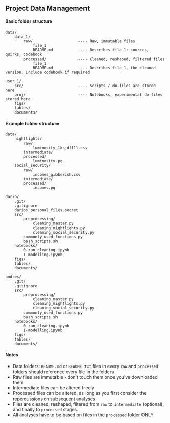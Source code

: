 ## Project Data Management

#### Basic folder structure
```
data/
    data_1/
        raw/                    ---- Raw, immutable files
            file_1
            README.md           ---- Describes file_1: sources, quirks, codebook
        processed/              ---- Cleaned, reshaped, filtered files
            file_1
            README.md           ---- Describes file_1, the cleaned version. Include codebook if required

user_1/
    src/                        ---- Scripts / do-files are stored here
    proj/                       ---- Notebooks, experimental do-files stored here
    figs/
    tables/
    documents/
```

#### Example folder structure
```
data/
    nightlights/
        raw/
            luminosity_lksjdf111.csv
        intermediate/
        processed/
            luminosity.pq
    social_security/
        raw/
            incomes_gibberish.csv
        intermediate/
        processed/
            incomes.pq

dario/
    .git/
    .gitignore
    darios_personal_files.secret
    src/
	    preprocessing/
		    cleaning_master.py
	        cleaning_nightlights.py
	        cleaning_social_security.py
        commonly_used_functions.py
        bash_scripts.sh
    notebooks/
        0-run_cleaning.ipynb
        1-modelling.ipynb
    figs/
    tables/
    documents/

andres/
    .git/
    .gitignore
    src/
        preprocessing/
		    cleaning_master.py
	        cleaning_nightlights.py
	        cleaning_social_security.py
        commonly_used_functions.py
        bash_scripts.sh
    notebooks/
        0-run_cleaning.ipynb
        1-modelling.ipynb
    figs/
    tables/
    documents/
```

#### Notes
- Data folders: `README.md` or `README.txt` files in every `raw` and `processed` folders should reference every file in the folders
- Raw files are immutable - don't touch them once you've downloaded them
- Intermediate files can be altered freely
- Processed files can be altered, as long as you first consider the repercussions on subsequent analyses
- Files are cleaned, reshaped, filtered from `raw` to `intermediate` (optional), and finally to `processed` stages.
- All analyses have to be based on files in the `processed` folder ONLY.

